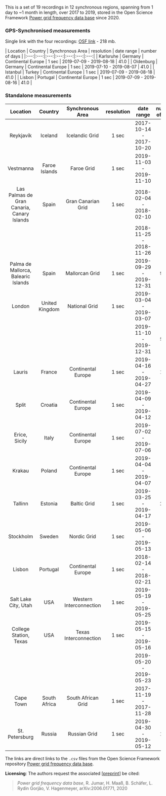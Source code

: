 This is a set of 19 recordings in 12 synchronous regions, spanning from 1 day to ~1 month in length, over 2017 to 2019, stored in the Open Science Framework [Power grid frequency data base](https://osf.io/by5hu/) since 2020.

### GPS-Synchronised measurements

Single link with the four recordings: [OSF link](https://osf.io/p5xyr/download) - 218 mb.

| Location | Country | Synchronous Area | resolution |  date range | number of days |
|:---:|:---:|:---:|:---:|:---:|:---:|:---:|
| Karlsruhe | Germany | Continental Europe | 1 sec | 2019-07-09 - 2019-08-18 | 41.0 |
| Oldenburg | Germany | Continental Europe | 1 sec | 2019-07-10 - 2019-08-07 | 41.0 |
| Istanbul | Turkey |  Continental Europe  | 1 sec | 2019-07-09 - 2019-08-18 | 41.0 |
| Lisbon | Portugal |  Continental Europe  | 1 sec | 2019-07-09 - 2019-08-16 | 41.0 |


### Standalone measurements

| Location | Country | Synchronous Area | resolution |  date range | number of days | direct link | size (mb) |
|:---:|:---:|:---:|:---:|:---:|:---:|:---:|:---:|
| Reykjavík | Iceland | Icelandic Grid | 1 sec |  2017-10-14 - 2017-10-20 | 5.6   | [OSF link](https://osf.io/sxph8/download) | 15.4 |
| Vestmanna | Faroe Islands | Faroe Grid | 1 sec |  2019-11-03 - 2019-11-10 | 6.5   | [OSF link](https://osf.io/a7h5b/download) | 24.5 |
| Las Palmas de Gran Canaria, Canary Islands | Spain | Gran Canarian Grid | 1 sec |  2018-02-04 - 2018-02-10 | 6.5  | [OSF link](https://osf.io/wz42b/download) |  16.2 |
|   |    |    |    |  2018-11-25 - 2018-11-26 | 1.5   | [OSF link](https://osf.io/rukat/download) |  4.4 |
| Palma de Mallorca, Balearic Islands | Spain | Mallorcan Grid | 1 sec | 2019-09-29 - 2019-12-31 | 94.0  | [OSF link](https://osf.io/2qn9k/download) |  324 |
| London | United Kingdom | National Grid | 1 sec |  2019-03-04 - 2019-03-07 | 3.5  | [OSF link](https://osf.io/cfv47/download) | 9.2 |
|    |     |     |    |  2019-11-10 - 2019-12-31 | 51.1   | [OSF link](https://osf.io/h5ydu/download) | 135 |
| Lauris | France | Continental Europe | 1 sec |  2019-04-16 - 2019-04-27 | 12.0   | [OSF link](https://osf.io/hfsrz/download) | 41.2 |
| Split | Croatia | Continental Europe | 1 sec |  2019-04-09 - 2019-04-12 | 4.0  | [OSF link](https://osf.io/r9eh6/download) | 13.5 |
| Erice, Sicily | Italy | Continental Europe | 1 sec |  2019-07-02 - 2019-07-06 | 5.0  | [OSF link](https://osf.io/c754b/download) | 17.1 |
| Krakau | Poland | Continental Europe | 1 sec |  2019-04-04 - 2019-04-07 | 4.0  | [OSF link](https://osf.io/wq3te/download) | 13.6 |
| Tallinn | Estonia | Baltic Grid | 1 sec |  2019-03-25 - 2019-04-17 | 22.9  | [OSF link](https://osf.io/t5ske/download) | 79.0 |
| Stockholm | Sweden | Nordic Grid | 1 sec |  2019-05-06 - 2019-05-13 | 6.7   | [OSF link](https://osf.io/e2xfb/download) | 23.1 |
| Lisbon | Portugal | Continental Europe | 1 sec |  2018-02-14 - 2018-02-21 | 6.8   | [OSF link](https://osf.io/5zgwn/download) | 16.8 |
| Salt Lake City, Utah | USA | Western Interconnection | 1 sec |  2019-05-19 - 2019-05-25 | 6.4   | [OSF link](https://osf.io/8rp4v/download) | 16.5 |
| College Station, Texas | USA | Texas Interconnection | 1 sec |  2019-05-15 - 2019-05-16 | 1.4   | [OSF link](https://osf.io/t5wxz/download) | 3.7 |
|    |    |     |    |  2019-05-20 - 2019-05-23 | 3.7   | [OSF link](https://osf.io/zngy8/download) | 9.6 |
| Cape Town | South Africa | South African Grid | 1 sec | 2017-11-19 - 2017-11-28 | 9.5   | [OSF link](https://osf.io/gzk7d/download) | 27.0 |
| St. Petersburg | Russia | Russian Grid | 1 sec |  2019-04-30 - 2019-05-12 | 13.0  | [OSF link](https://osf.io/tvsyc/download) | 44.5 |


The links are direct links to the `.csv` files from the Open Science Framework repository [Power grid frequency data base](https://osf.io/by5hu/).

**Licensing**: The authors request the associated [<a href="https://arxiv.org/abs/2006.01771" class="Blau">preprint</a>] be cited:
>*Power grid frequency data base*, R. Jumar, H. Maaß, B. Schäfer, L. Rydin Gorjão, V. Hagenmeyer, arXiv:2006.01771, 2020
